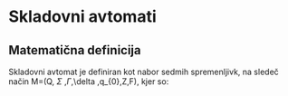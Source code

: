 # Skladovni avtomati

## Matematična definicija
Skladovni avtomat je definiran kot nabor sedmih spremenljivk, na sledeč način M=(Q, $\Sigma$ ,$\Gamma$,\delta ,q_{0},Z,F), kjer so:

